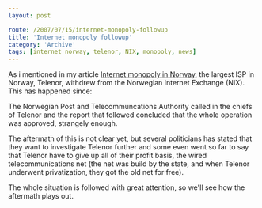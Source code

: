 ```yaml
---
layout: post

route: /2007/07/15/internet-monopoly-followup
title: 'Internet monopoly followup'
category: 'Archive'
tags: [internet norway, telenor, NIX, monopoly, news]
---
```


As i mentioned in my article
<a class="ph" href="/2007/06/20/internet-monopoly-in-norway">Internet monopoly
in Norway</a>, the largest ISP in Norway, Telenor, withdrew from the Norwegian
Internet Exchange (NIX). This has happened since:

The Norwegian Post and Telecommuncations Authority called in the chiefs of
Telenor and the report that followed concluded that the whole operation was
approved, strangely enough.

The aftermath of this is not clear yet, but several politicians has stated that
they want to investigate Telenor further and some even went so far to say that
Telenor have to give up all of their profit basis, the wired telecommunications
net (the net was build by the state, and when Telenor underwent privatization,
they got the old net for free).

The whole situation is followed with great attention, so we'll see how the
aftermath plays out.
